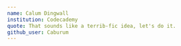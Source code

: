 ```yaml
---
name: Calum Dingwall
institution: Codecademy
quote: That sounds like a terrib-fic idea, let's do it.
github_user: Caburum
---
```

